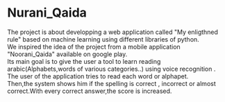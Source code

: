 # Nurani_Qaida

The project is about developping a web application called "My enligthned rule" based on machine learning using different libraries of python.<br/>
We inspired the idea of the project from a mobile application "Noorani_Qaida" available on google play.<br/>
Its main goal is to  give the user a tool to learn reading arabic(Alphabets,words of various categories..) using voice recognition .<br/>
The user of the application  tries to read each word or alphapet.<br/>
Then,the system shows him if the spelling is correct , incorrect or almost correct.With every correct answer,the score is increased.


